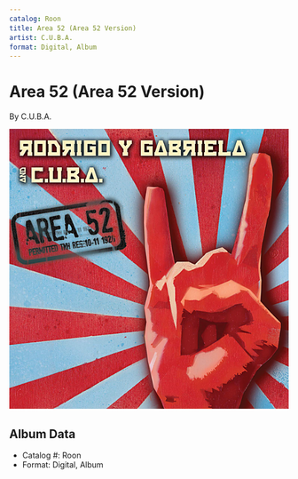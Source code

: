 ```yaml
---
catalog: Roon
title: Area 52 (Area 52 Version)
artist: C.U.B.A.
format: Digital, Album
---
```


# Area 52 (Area 52 Version)

By C.U.B.A.

![](../../assets/albumcovers/CUBA-Area_52_Area_52_Version.png)

## Album Data

- Catalog #: Roon
- Format: Digital, Album

